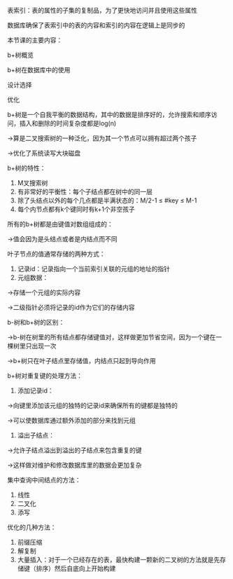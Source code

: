 表索引：表的属性的子集的复制品，为了更快地访问并且使用这些属性

数据库确保了表索引中的表的内容和索引的内容在逻辑上是同步的

本节课的主要内容：

b+树概览

b+树在数据库中的使用

设计选择

优化

b+树是一个自我平衡的数据结构，其中的数据是排序好的，允许搜索和顺序访问，插入和删除的时间复杂度都是log(n)

→算是二叉搜索树的一种泛化，因为其一个节点可以拥有超过两个孩子

→优化了系统读写大块磁盘

b+树的特性：

1. M叉搜索树
2. 有非常好的平衡性：每个子结点都在树中的同一层
3. 除了头结点以外的每个几点都是半满状态的：M/2-1 ≤ #key ≤ M-1
4. 每个内节点都有k个键同时有k+1个非空孩子

所有的b+树都是由键值对数组组成的：

→值会因为是头结点或者是内结点而不同

叶子节点的值通常存储的两种方式：

1. 记录id：记录指向一个当前索引关联的元组的地址的指针
2. 元组数据：

→存储一个元组的实际内容

→二级指针必须将记录的id作为它们的存储内容

b-树和b+树的区别：

→b-树在树里的所有结点都存储键值对，这样做更加节省空间，因为一个键在一棵树里只出现一次

→b+树只在叶子结点里存储值，内结点只起到导向作用

b+树对重复键的处理方法：

1. 添加记录id：

→向键里添加该元组的独特的记录id来确保所有的键都是独特的

→可以使数据库通过额外添加的部分来找到元组

1. 溢出子结点：

→允许子结点溢出到溢出的子结点来包含重复的键

→这样做对维护和修改数据库里的数据会更加复杂

集中查询中间结点的方法：

1. 线性
2. 二叉化
3. 添写

优化的几种方法：

1. 前缀压缩
2. 解复制
3. 大量插入：对于一个已经存在的表，最快构建一颗新的二叉树的方法就是先存储键（排序）然后自底向上开始构建